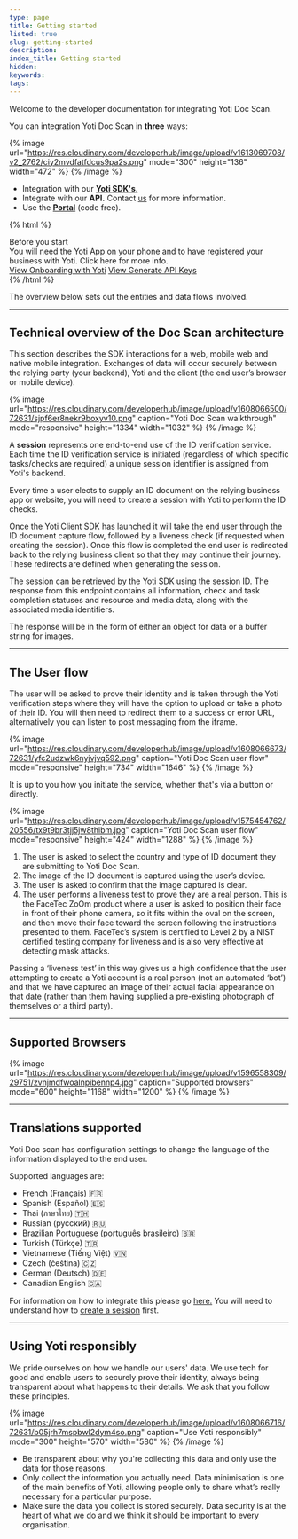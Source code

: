 ```yaml
---
type: page
title: Getting started
listed: true
slug: getting-started
description: 
index_title: Getting started
hidden: 
keywords: 
tags: 
---
```


Welcome to the developer documentation for integrating Yoti Doc Scan. 

You can integration Yoti Doc Scan in **three** ways:

{% image url="https://res.cloudinary.com/developerhub/image/upload/v1613069708/v2_2762/ciy2mvdfatfdcus9pa2s.png" mode="300" height="136" width="472" %}
{% /image %}

- Integration with our [**Yoti SDK's**.](https://developers.yoti.com/yoti-doc-scan/quick-start)
- Integrate with our **API.** Contact [us](https://developers.yoti.com/yoti/get-in-touch) for more information. 
- Use the **[Portal](https://developers.yoti.com/yoti-doc-scan/no-code-platform)** (code free). 

{% html %}
<div class="alert-BYS">
   <div class="alert-title" id="BYS">
      Before you start
   </div>
   <div class="alert-text" >
      You will need the Yoti App on your phone and to have registered your business with Yoti. Click here for more info.
   </div>
   <div class="alert-links"> 
         <a target="_self" href="https://developers.yoti.com/yoti/getting-started-hub">View Onboarding with Yoti</a>
      <a target="_self" href="https://developers.yoti.com/yoti/generate-api-keys-hub">View Generate API Keys</a> 
   </div>
</div>
{% /html %}

The overview below sets out the entities and data flows involved.

---

## Technical overview of the Doc Scan architecture

This section describes the SDK interactions for a web, mobile web and native mobile integration. Exchanges of data will occur securely between the relying party (your backend), Yoti and the client (the end user’s browser or mobile device).

{% image url="https://res.cloudinary.com/developerhub/image/upload/v1608066500/72631/sjpf6er8nekr9boxyv10.png" caption="Yoti Doc Scan walkthrough" mode="responsive" height="1334" width="1032" %}
{% /image %}

A **session** represents one end-to-end use of the ID verification service. Each time the ID verification service is initiated (regardless of which specific tasks/checks are required) a unique session identifier is assigned from Yoti's backend.

Every time a user elects to supply an ID document on the relying business app or website, you will need to create a session with Yoti to perform the ID checks.

Once the Yoti Client SDK has launched it will take the end user through the ID document capture flow, followed by a liveness check (if requested when creating the session). Once this flow is completed the end user is redirected back to the relying business client so that they may continue their journey. These redirects are defined when generating the session.

The session can be retrieved by the Yoti SDK using the session ID. The response from this endpoint contains all information, check and task completion statuses and resource and media data, along with the associated media identifiers.

The response will be in the form of either an object for data or a buffer string for images.

---

## The User flow

The user will be asked to prove their identity and is taken through the Yoti verification steps where they will have the option to upload or take a photo of their ID. You will then need to redirect them to a success or error URL, alternatively you can listen to post messaging from the iframe.

{% image url="https://res.cloudinary.com/developerhub/image/upload/v1608066673/72631/yfc2udzwk6nyjvjvq592.png" caption="Yoti Doc Scan user flow" mode="responsive" height="734" width="1646" %}
{% /image %}

It is up to you how you initiate the service, whether that's via a button or directly.

{% image url="https://res.cloudinary.com/developerhub/image/upload/v1575454762/20556/tx9t9br3tjj5jw8thibm.jpg" caption="Yoti Doc Scan user flow" mode="responsive" height="424" width="1288" %}
{% /image %}

1. The user is asked to select the country and type of ID document they are submitting to Yoti Doc Scan.
2. The image of the ID document is captured using the user’s device.
3. The user is asked to confirm that the image captured is clear.
4. The user performs a liveness test to prove they are a real person. This is the FaceTec ZoOm product where a user is asked to position their face in front of their phone camera, so it fits within the oval on the screen, and then move their face toward the screen following the instructions presented to them. FaceTec’s system is certified to Level 2 by a NIST certified testing company for liveness and is also very effective at detecting mask attacks.

Passing a ‘liveness test’ in this way gives us a high confidence that the user attempting to create a Yoti account is a real person (not an automated ‘bot’) and that we have captured an image of their actual facial appearance on that date (rather than them having supplied a pre-existing photograph of themselves or a third party).

---

## Supported Browsers

{% image url="https://res.cloudinary.com/developerhub/image/upload/v1596558309/29751/zvnjmdfwoalnpibennp4.jpg" caption="Supported browsers" mode="600" height="1168" width="1200" %}
{% /image %}

---

## Translations supported

Yoti Doc scan has configuration settings to change the language of the information displayed to the end user. 

Supported languages are:

- French (Français) 🇫🇷
- Spanish (Español) 🇪🇸
- Thai (ภาษาไทย) 🇹🇭
- Russian (русский) 🇷🇺
- Brazilian Portuguese (português brasileiro) 🇧🇷
- Turkish (Türkçe) 🇹🇷
- Vietnamese (Tiếng Việt) 🇻🇳
- Czech (čeština) 🇨🇿
- German (Deutsch) 🇩🇪
- Canadian English 🇨🇦

For information on how to integrate this please go [here](https://developers.yoti.com/yoti-doc-scan/preferences)[.](https://developers.yoti.com/yoti-doc-scan/generating-a-session#preferences) You will need to understand how to [create a session](https://developers.yoti.com/yoti-doc-scan/integration-guide) first.

---

## Using Yoti responsibly

We pride ourselves on how we handle our users' data. We use tech for good and enable users to securely prove their identity, always being transparent about what happens to their details. We ask that you follow these principles.

{% image url="https://res.cloudinary.com/developerhub/image/upload/v1608066716/72631/b05jrh7mspbwl2dym4so.png" caption="Use Yoti responsibly" mode="300" height="570" width="580" %}
{% /image %}

- Be transparent about why you're collecting this data and only use the data for those reasons.
- Only collect the information you actually need. Data minimisation is one of the main benefits of Yoti, allowing people only to share what’s really necessary for a particular purpose.
- Make sure the data you collect is stored securely. Data security is at the heart of what we do and we think it should be important to every organisation.